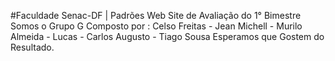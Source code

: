 #Faculdade Senac-DF | Padrões Web
Site de Avaliação do 1° Bimestre
Somos o Grupo G Composto por : 
Celso Freitas - Jean Michell - Murilo Almeida - Lucas - Carlos Augusto - Tiago Sousa
Esperamos que Gostem do Resultado.
